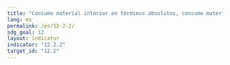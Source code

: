 ```yaml
---
title: "Consumo material interior en términos absolutos, consumo material interior per cápita y consumo material interior por PIB"
lang: es
permalink: /es/12-2-2/
sdg_goal: 12
layout: indicator
indicator: "12.2.2"
target_id: "12.2"
---
```


